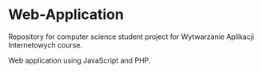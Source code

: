 # Web-Application
Repository for computer science student project for Wytwarzanie Aplikacji Internetowych course.  

Web application using JavaScript and PHP.
